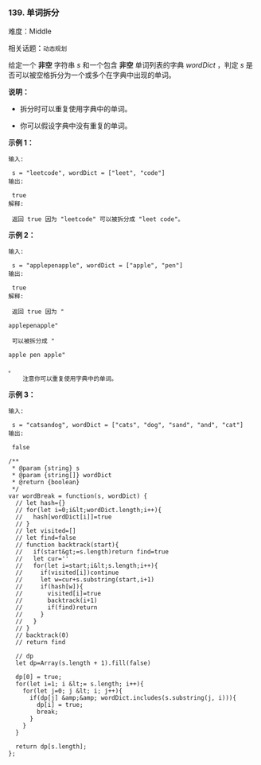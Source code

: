 ### 139. 单词拆分

难度：Middle

相关话题：`动态规划`

给定一个 **非空** 字符串  *s*  和一个包含 **非空** 单词列表的字典  *wordDict* ，判定 *s*  是否可以被空格拆分为一个或多个在字典中出现的单词。



 **说明：** 





* 拆分时可以重复使用字典中的单词。

* 你可以假设字典中没有重复的单词。





 **示例 1：** 





```
输入:

 s = "leetcode", wordDict = ["leet", "code"]
输出:

 true
解释:

 返回 true 因为 "leetcode" 可以被拆分成 "leet code"。

```

 **示例 2：** 





```
输入:

 s = "applepenapple", wordDict = ["apple", "pen"]
输出:

 true
解释:

 返回 true 因为 "

applepenapple"

 可以被拆分成 "

apple pen apple"

。
    注意你可以重复使用字典中的单词。

```

 **示例 3：** 





```
输入:

 s = "catsandog", wordDict = ["cats", "dog", "sand", "and", "cat"]
输出:

 false

```


```
/**
 * @param {string} s
 * @param {string[]} wordDict
 * @return {boolean}
 */
var wordBreak = function(s, wordDict) {
  // let hash={}
  // for(let i=0;i&lt;wordDict.length;i++){
  //   hash[wordDict[i]]=true
  // }
  // let visited=[]
  // let find=false
  // function backtrack(start){
  //   if(start&gt;=s.length)return find=true
  //   let cur=''
  //   for(let i=start;i&lt;s.length;i++){
  //     if(visited[i])continue
  //     let w=cur+s.substring(start,i+1)
  //     if(hash[w]){
  //       visited[i]=true
  //       backtrack(i+1)     
  //       if(find)return
  //     }
  //   }
  // }
  // backtrack(0)
  // return find

  // dp
  let dp=Array(s.length + 1).fill(false)

  dp[0] = true;
  for(let i=1; i &lt;= s.length; i++){
    for(let j=0; j &lt; i; j++){
      if(dp[j] &amp;&amp; wordDict.includes(s.substring(j, i))){
        dp[i] = true;
        break;
      }
    }
  }

  return dp[s.length];
};



```
